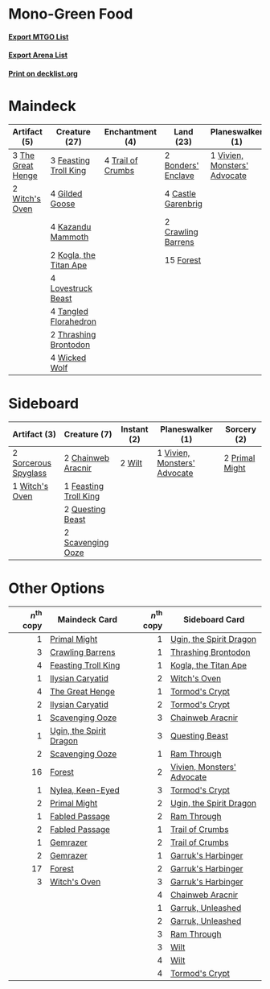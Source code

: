 # Mono-Green Food

#### [Export MTGO List](../collection/Mono-Green%20Food/Mono-Green%20Food.txt)
#### [Export Arena List](../collection/Mono-Green%20Food/Mono-Green%20Food_arena.txt)
#### [Print on decklist.org](http://decklist.org/?deckmain=2%09Bonders'%20Enclave%0A4%09Castle%20Garenbrig%0A2%09Crawling%20Barrens%0A3%09Feasting%20Troll%20King%0A15%09Forest%0A4%09Gilded%20Goose%0A4%09Kazandu%20Mammoth%0A2%09Kogla,%20the%20Titan%20Ape%0A4%09Lovestruck%20Beast%0A4%09Tangled%20Florahedron%0A3%09The%20Great%20Henge%0A2%09Thrashing%20Brontodon%0A4%09Trail%20of%20Crumbs%0A1%09Vivien,%20Monsters'%20Advocate%0A4%09Wicked%20Wolf%0A2%09Witch's%20Oven&deckside=2%09Chainweb%20Aracnir%0A1%09Feasting%20Troll%20King%0A2%09Primal%20Might%0A2%09Questing%20Beast%0A2%09Scavenging%20Ooze%0A2%09Sorcerous%20Spyglass%0A1%09Vivien,%20Monsters'%20Advocate%0A2%09Wilt%0A1%09Witch's%20Oven)
# Maindeck

|                                        Artifact (5)                                        |                                          Creature (27)                                          |                                      Enchantment (4)                                       |                                          Land (23)                                          |                                           Planeswalker (1)                                            |
|--------------------------------------------------------------------------------------------|-------------------------------------------------------------------------------------------------|--------------------------------------------------------------------------------------------|---------------------------------------------------------------------------------------------|-------------------------------------------------------------------------------------------------------|
|3 [The Great Henge](http://gatherer.wizards.com/Pages/Card/Details.aspx?multiverseid=473123)|3 [Feasting Troll King](http://gatherer.wizards.com/Pages/Card/Details.aspx?multiverseid=473114) |4 [Trail of Crumbs](http://gatherer.wizards.com/Pages/Card/Details.aspx?multiverseid=473141)|2 [Bonders' Enclave](http://gatherer.wizards.com/Pages/Card/Details.aspx?multiverseid=479765)|1 [Vivien, Monsters' Advocate](http://gatherer.wizards.com/Pages/Card/Details.aspx?multiverseid=479695)|
|2 [Witch's Oven](http://gatherer.wizards.com/Pages/Card/Details.aspx?multiverseid=473199)   |4 [Gilded Goose](http://gatherer.wizards.com/Pages/Card/Details.aspx?multiverseid=473122)        |                                                                                            |4 [Castle Garenbrig](http://gatherer.wizards.com/Pages/Card/Details.aspx?multiverseid=473202)|                                                                                                       |
|                                                                                            |4 [Kazandu Mammoth](http://gatherer.wizards.com/Pages/Card/Details.aspx?multiverseid=491835)     |                                                                                            |2 [Crawling Barrens](http://gatherer.wizards.com/Pages/Card/Details.aspx?multiverseid=491917)|                                                                                                       |
|                                                                                            |2 [Kogla, the Titan Ape](http://gatherer.wizards.com/Pages/Card/Details.aspx?multiverseid=479682)|                                                                                            |15 [Forest](http://gatherer.wizards.com/Pages/Card/Details.aspx?multiverseid=439860)         |                                                                                                       |
|                                                                                            |4 [Lovestruck Beast](http://gatherer.wizards.com/Pages/Card/Details.aspx?multiverseid=473127)    |                                                                                            |                                                                                             |                                                                                                       |
|                                                                                            |4 [Tangled Florahedron](http://gatherer.wizards.com/Pages/Card/Details.aspx?multiverseid=491859) |                                                                                            |                                                                                             |                                                                                                       |
|                                                                                            |2 [Thrashing Brontodon](http://gatherer.wizards.com/Pages/Card/Details.aspx?multiverseid=456570) |                                                                                            |                                                                                             |                                                                                                       |
|                                                                                            |4 [Wicked Wolf](http://gatherer.wizards.com/Pages/Card/Details.aspx?multiverseid=473143)         |                                                                                            |                                                                                             |                                                                                                       |


# Sideboard

|                                         Artifact (3)                                          |                                          Creature (7)                                          |                                   Instant (2)                                   |                                           Planeswalker (1)                                            |                                       Sorcery (2)                                       |
|-----------------------------------------------------------------------------------------------|------------------------------------------------------------------------------------------------|---------------------------------------------------------------------------------|-------------------------------------------------------------------------------------------------------|-----------------------------------------------------------------------------------------|
|2 [Sorcerous Spyglass](http://gatherer.wizards.com/Pages/Card/Details.aspx?multiverseid=435407)|2 [Chainweb Aracnir](http://gatherer.wizards.com/Pages/Card/Details.aspx?multiverseid=476418)   |2 [Wilt](http://gatherer.wizards.com/Pages/Card/Details.aspx?multiverseid=479696)|1 [Vivien, Monsters' Advocate](http://gatherer.wizards.com/Pages/Card/Details.aspx?multiverseid=479695)|2 [Primal Might](http://gatherer.wizards.com/Pages/Card/Details.aspx?multiverseid=485520)|
|1 [Witch's Oven](http://gatherer.wizards.com/Pages/Card/Details.aspx?multiverseid=473199)      |1 [Feasting Troll King](http://gatherer.wizards.com/Pages/Card/Details.aspx?multiverseid=473114)|                                                                                 |                                                                                                       |                                                                                         |
|                                                                                               |2 [Questing Beast](http://gatherer.wizards.com/Pages/Card/Details.aspx?multiverseid=473133)     |                                                                                 |                                                                                                       |                                                                                         |
|                                                                                               |2 [Scavenging Ooze](http://gatherer.wizards.com/Pages/Card/Details.aspx?multiverseid=420783)    |                                                                                 |                                                                                                       |                                                                                         |


# Other Options

|*n*<sup>th</sup> copy|                                          Maindeck Card                                           |*n*<sup>th</sup> copy|                                           Sideboard Card                                            |
|--------------------:|--------------------------------------------------------------------------------------------------|--------------------:|-----------------------------------------------------------------------------------------------------|
|                    1|[Primal Might](http://gatherer.wizards.com/Pages/Card/Details.aspx?multiverseid=485520)           |                    1|[Ugin, the Spirit Dragon](http://gatherer.wizards.com/Pages/Card/Details.aspx?multiverseid=391948)   |
|                    3|[Crawling Barrens](http://gatherer.wizards.com/Pages/Card/Details.aspx?multiverseid=491917)       |                    1|[Thrashing Brontodon](http://gatherer.wizards.com/Pages/Card/Details.aspx?multiverseid=456570)       |
|                    4|[Feasting Troll King](http://gatherer.wizards.com/Pages/Card/Details.aspx?multiverseid=473114)    |                    1|[Kogla, the Titan Ape](http://gatherer.wizards.com/Pages/Card/Details.aspx?multiverseid=479682)      |
|                    1|[Ilysian Caryatid](http://gatherer.wizards.com/Pages/Card/Details.aspx?multiverseid=476425)       |                    2|[Witch's Oven](http://gatherer.wizards.com/Pages/Card/Details.aspx?multiverseid=473199)              |
|                    4|[The Great Henge](http://gatherer.wizards.com/Pages/Card/Details.aspx?multiverseid=473123)        |                    1|[Tormod's Crypt](http://gatherer.wizards.com/Pages/Card/Details.aspx?multiverseid=389723)            |
|                    2|[Ilysian Caryatid](http://gatherer.wizards.com/Pages/Card/Details.aspx?multiverseid=476425)       |                    2|[Tormod's Crypt](http://gatherer.wizards.com/Pages/Card/Details.aspx?multiverseid=389723)            |
|                    1|[Scavenging Ooze](http://gatherer.wizards.com/Pages/Card/Details.aspx?multiverseid=420783)        |                    3|[Chainweb Aracnir](http://gatherer.wizards.com/Pages/Card/Details.aspx?multiverseid=476418)          |
|                    1|[Ugin, the Spirit Dragon](http://gatherer.wizards.com/Pages/Card/Details.aspx?multiverseid=391948)|                    3|[Questing Beast](http://gatherer.wizards.com/Pages/Card/Details.aspx?multiverseid=473133)            |
|                    2|[Scavenging Ooze](http://gatherer.wizards.com/Pages/Card/Details.aspx?multiverseid=420783)        |                    1|[Ram Through](http://gatherer.wizards.com/Pages/Card/Details.aspx?multiverseid=479690)               |
|                   16|[Forest](http://gatherer.wizards.com/Pages/Card/Details.aspx?multiverseid=439860)                 |                    2|[Vivien, Monsters' Advocate](http://gatherer.wizards.com/Pages/Card/Details.aspx?multiverseid=479695)|
|                    1|[Nylea, Keen-Eyed](http://gatherer.wizards.com/Pages/Card/Details.aspx?multiverseid=476436)       |                    3|[Tormod's Crypt](http://gatherer.wizards.com/Pages/Card/Details.aspx?multiverseid=389723)            |
|                    2|[Primal Might](http://gatherer.wizards.com/Pages/Card/Details.aspx?multiverseid=485520)           |                    2|[Ugin, the Spirit Dragon](http://gatherer.wizards.com/Pages/Card/Details.aspx?multiverseid=391948)   |
|                    1|[Fabled Passage](http://gatherer.wizards.com/Pages/Card/Details.aspx?multiverseid=473206)         |                    2|[Ram Through](http://gatherer.wizards.com/Pages/Card/Details.aspx?multiverseid=479690)               |
|                    2|[Fabled Passage](http://gatherer.wizards.com/Pages/Card/Details.aspx?multiverseid=473206)         |                    1|[Trail of Crumbs](http://gatherer.wizards.com/Pages/Card/Details.aspx?multiverseid=473141)           |
|                    1|[Gemrazer](http://gatherer.wizards.com/Pages/Card/Details.aspx?multiverseid=479675)               |                    2|[Trail of Crumbs](http://gatherer.wizards.com/Pages/Card/Details.aspx?multiverseid=473141)           |
|                    2|[Gemrazer](http://gatherer.wizards.com/Pages/Card/Details.aspx?multiverseid=479675)               |                    1|[Garruk's Harbinger](http://gatherer.wizards.com/Pages/Card/Details.aspx?multiverseid=485508)        |
|                   17|[Forest](http://gatherer.wizards.com/Pages/Card/Details.aspx?multiverseid=439860)                 |                    2|[Garruk's Harbinger](http://gatherer.wizards.com/Pages/Card/Details.aspx?multiverseid=485508)        |
|                    3|[Witch's Oven](http://gatherer.wizards.com/Pages/Card/Details.aspx?multiverseid=473199)           |                    3|[Garruk's Harbinger](http://gatherer.wizards.com/Pages/Card/Details.aspx?multiverseid=485508)        |
|                     |                                                                                                  |                    4|[Chainweb Aracnir](http://gatherer.wizards.com/Pages/Card/Details.aspx?multiverseid=476418)          |
|                     |                                                                                                  |                    1|[Garruk, Unleashed](http://gatherer.wizards.com/Pages/Card/Details.aspx?multiverseid=485506)         |
|                     |                                                                                                  |                    2|[Garruk, Unleashed](http://gatherer.wizards.com/Pages/Card/Details.aspx?multiverseid=485506)         |
|                     |                                                                                                  |                    3|[Ram Through](http://gatherer.wizards.com/Pages/Card/Details.aspx?multiverseid=479690)               |
|                     |                                                                                                  |                    3|[Wilt](http://gatherer.wizards.com/Pages/Card/Details.aspx?multiverseid=479696)                      |
|                     |                                                                                                  |                    4|[Wilt](http://gatherer.wizards.com/Pages/Card/Details.aspx?multiverseid=479696)                      |
|                     |                                                                                                  |                    4|[Tormod's Crypt](http://gatherer.wizards.com/Pages/Card/Details.aspx?multiverseid=389723)            |

